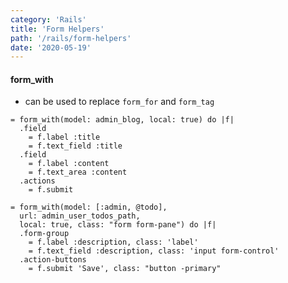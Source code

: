 ```yaml
---
category: 'Rails'
title: 'Form Helpers'
path: '/rails/form-helpers'
date: '2020-05-19'
---
```


#### form_with

- can be used to replace `form_for` and `form_tag`

```haml
= form_with(model: admin_blog, local: true) do |f|
  .field
    = f.label :title
    = f.text_field :title
  .field
    = f.label :content
    = f.text_area :content
  .actions
    = f.submit
```

```haml
= form_with(model: [:admin, @todo],
  url: admin_user_todos_path,
  local: true, class: "form form-pane") do |f|
  .form-group
    = f.label :description, class: 'label'
    = f.text_field :description, class: 'input form-control'
  .action-buttons
    = f.submit 'Save', class: "button -primary"
```
